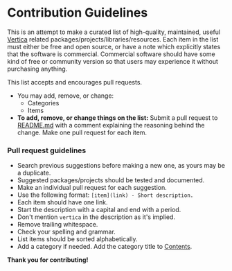 # Contribution Guidelines

This is an attempt to make a curated list of high-quality, maintained, useful [Vertica](https://www.vertica.com/) related packages/projects/libraries/resources. Each item in the list must either be free and open source, or have a note which explicitly states that the software is commercial. Commercial software should have some kind of free or community version so that users may experience it without purchasing anything.

This list accepts and encourages pull requests.

- You may add, remove, or change:
  - Categories
  - Items
- **To add, remove, or change things on the list:** Submit a pull request to [README.md](README.md) with a comment explaining the reasoning behind the change. Make one pull request for each item.

### Pull request guidelines

- Search previous suggestions before making a new one, as yours may be a duplicate.
- Suggested packages/projects should be tested and documented.
- Make an individual pull request for each suggestion.
- Use the following format: `[item](link) - Short description.`
- Each item should have one link.
- Start the description with a capital and end with a period.
- Don't mention `vertica` in the description as it's implied.
- Remove trailing whitespace.
- Check your spelling and grammar.
- List items should be sorted alphabetically.
- Add a category if needed. Add the category title to [Contents](README.md#contents).


**Thank you for contributing!**
